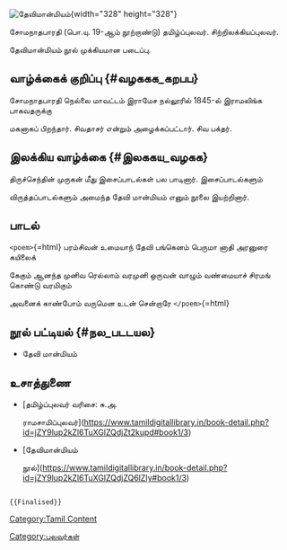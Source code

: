 ![தேவிமான்மியம்](தேவிமான்மியம்.png "தேவிமான்மியம்"){width="328" height="328"}
சோமநாதபாரதி (பொ.யு. 19-ஆம் நூற்றாண்டு) தமிழ்ப்புலவர். சிற்றிலக்கியப்புலவர்.
தேவிமான்மியம் நூல் முக்கியமான படைப்பு.

## வாழ்க்கைக் குறிப்பு {#வழககக_கறபப}

சோமநாதபாரதி நெல்லை மாவட்டம் இராமேச நல்லூரில் 1845-ல் இராமலிங்க பாகவதருக்கு
மகனாகப் பிறந்தார். சிவதாசர் என்றும் அழைக்கப்பட்டார். சிவ பக்தர்.

## இலக்கிய வாழ்க்கை {#இலககய_வழகக}

திருச்செந்தின் முருகன் மீது இசைப்பாடல்கள் பல பாடினார். இசைப்பாடல்களும்
விருத்தப்பாடல்களும் அமைந்த தேவி மான்மியம் எனும் நூலை இயற்றினார்.

## பாடல்

`<poem>`{=html} பரம்சிவன் உமையாந் தேவி பங்கெனம் பெருமா னாதி அரனுரை கயிலைக்
கேகும் ஆனந்த முனிவ ரெல்லாம் வரமுனி ஒருவன் வாழும் வண்மையாச் சிரமங் கொண்டு வரமிகும்
அவனைக் காண்போம் வருமென உடன் சென்றாரே `</poem>`{=html}

## நூல் பட்டியல் {#நல_படடயல}

-   தேவி மான்மியம்

## உசாத்துணை

-   [தமிழ்ப்புலவர் வரிசை: சு.அ.
    ராமசாமிப்புலவர்](https://www.tamildigitallibrary.in/book-detail.php?id=jZY9lup2kZl6TuXGlZQdjZt2kupd#book1/3)
-   [தேவிமான்மியம்
    நூல்](https://www.tamildigitallibrary.in/book-detail.php?id=jZY9lup2kZl6TuXGlZQdjZQ6lZIy#book1/3)

```{=mediawiki}
{{Finalised}}
```
[Category:Tamil Content](Category:Tamil_Content "wikilink")
[Category:புலவர்கள்](Category:புலவர்கள் "wikilink")
